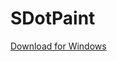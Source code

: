 # SDotPaint
[Download for Windows](https://github.com/spiral987/SDotPaint/releases/download/v1.0/SDotPaint.exe)
